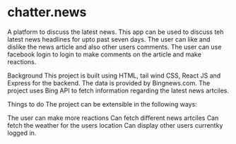 # chatter.news
A platform to discuss the latest news. This app can be used to discuss teh latest news headlines for upto past seven days. The user can like and dislike the news article and also other users comments. The user can use facebook login to login to make comments on the article and make reactions. 



Background
This project is built using HTML, tail wind CSS, React JS and Express for the backend. The data is provided by Bingnews.com. The project uses Bing API to fetch information regarding the latest news artciles.

Things to do
The project can be extensible in the following ways:

The user can make more reactions
Can fetch different news artciles
Can fetch the weather for the users location
Can display other users currentky logged in. 
